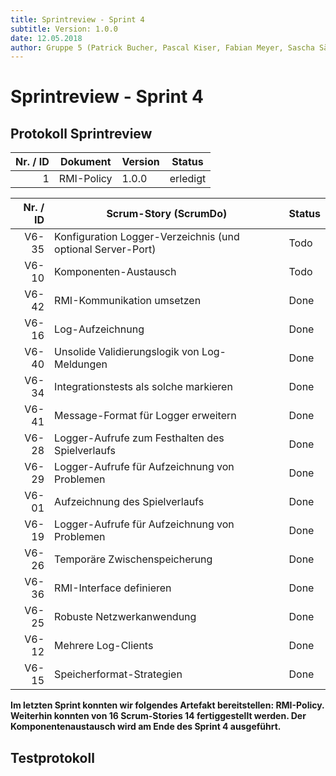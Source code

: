 ```yaml
---
title: Sprintreview - Sprint 4
subtitle: Version: 1.0.0
date: 12.05.2018
author: Gruppe 5 (Patrick Bucher, Pascal Kiser, Fabian Meyer, Sascha Sägesser)
---
```


# Sprintreview - Sprint 4

## Protokoll Sprintreview

| Nr. / ID | Dokument                 | Version  | Status   |
| -------: | ------------------------ | -------- | -------- |
| 1        | RMI-Policy               | 1.0.0    | erledigt |

| Nr. / ID | Scrum-Story (ScrumDo)                                       | Status |
| -------: | ----------------------------------------------------------- | ------ |
| V6-35    | Konfiguration Logger-Verzeichnis (und optional Server-Port) | Todo   |
| V6-10    | Komponenten-Austausch                                       | Todo   |
| V6-42    | RMI-Kommunikation umsetzen                                  | Done   |
| V6-16    | Log-Aufzeichnung                                            | Done   |
| V6-40    | Unsolide Validierungslogik von Log-Meldungen                | Done   |
| V6-34    | Integrationstests als solche markieren                      | Done   |
| V6-41    | Message-Format für Logger erweitern                         | Done   |
| V6-28    | Logger-Aufrufe zum Festhalten des Spielverlaufs             | Done   |
| V6-29    | Logger-Aufrufe für Aufzeichnung von Problemen               | Done   |
| V6-01    | Aufzeichnung des Spielverlaufs                              | Done   |
| V6-19    | Logger-Aufrufe für Aufzeichnung von Problemen               | Done   |
| V6-26    | Temporäre Zwischenspeicherung                               | Done   |
| V6-36    | RMI-Interface definieren                                    | Done   |
| V6-25    | Robuste Netzwerkanwendung                                   | Done   |
| V6-12    | Mehrere Log-Clients                                         | Done   |
| V6-15    | Speicherformat-Strategien                                   | Done   |

**Im letzten Sprint konnten wir folgendes Artefakt bereitstellen: RMI-Policy. Weiterhin konnten von 16 Scrum-Stories 14 fertiggestellt werden. Der Komponentenaustausch wird am Ende des Sprint 4 ausgeführt.**

## Testprotokoll